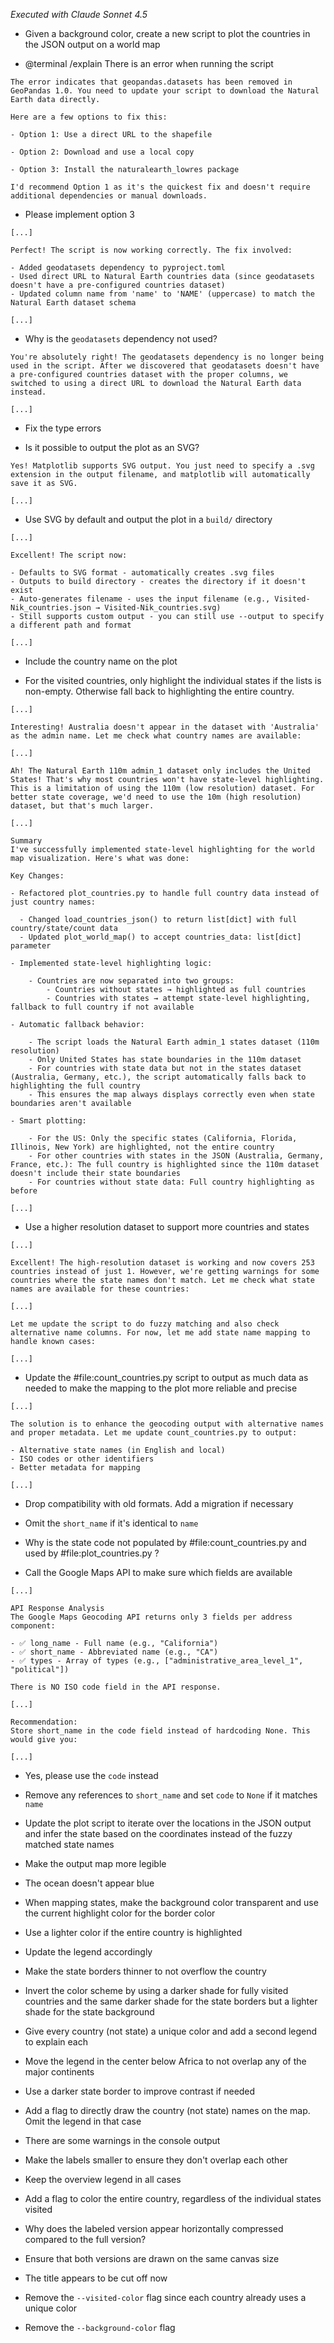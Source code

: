 _Executed with Claude Sonnet 4.5_

- Given a background color, create a new script to plot the countries in the JSON output on a world map

- @terminal /explain There is an error when running the script

```
The error indicates that geopandas.datasets has been removed in GeoPandas 1.0. You need to update your script to download the Natural Earth data directly.

Here are a few options to fix this:

- Option 1: Use a direct URL to the shapefile

- Option 2: Download and use a local copy

- Option 3: Install the naturalearth_lowres package

I'd recommend Option 1 as it's the quickest fix and doesn't require additional dependencies or manual downloads.
```

- Please implement option 3

```
[...]

Perfect! The script is now working correctly. The fix involved:

- Added geodatasets dependency to pyproject.toml
- Used direct URL to Natural Earth countries data (since geodatasets doesn't have a pre-configured countries dataset)
- Updated column name from 'name' to 'NAME' (uppercase) to match the Natural Earth dataset schema

[...]
```

- Why is the `geodatasets` dependency not used?

```
You're absolutely right! The geodatasets dependency is no longer being used in the script. After we discovered that geodatasets doesn't have a pre-configured countries dataset with the proper columns, we switched to using a direct URL to download the Natural Earth data instead.

[...]
```

- Fix the type errors

- Is it possible to output the plot as an SVG?

```
Yes! Matplotlib supports SVG output. You just need to specify a .svg extension in the output filename, and matplotlib will automatically save it as SVG.

[...]
```

- Use SVG by default and output the plot in a `build/` directory

```
[...]

Excellent! The script now:

- Defaults to SVG format - automatically creates .svg files
- Outputs to build directory - creates the directory if it doesn't exist
- Auto-generates filename - uses the input filename (e.g., Visited-Nik_countries.json → Visited-Nik_countries.svg)
- Still supports custom output - you can still use --output to specify a different path and format

[...]
```

- Include the country name on the plot

- For the visited countries, only highlight the individual states if the lists is non-empty. Otherwise fall back to highlighting the entire country.

```
[...]

Interesting! Australia doesn't appear in the dataset with 'Australia' as the admin name. Let me check what country names are available:

[...]

Ah! The Natural Earth 110m admin_1 dataset only includes the United States! That's why most countries won't have state-level highlighting. This is a limitation of using the 110m (low resolution) dataset. For better state coverage, we'd need to use the 10m (high resolution) dataset, but that's much larger.

[...]

Summary
I've successfully implemented state-level highlighting for the world map visualization. Here's what was done:

Key Changes:

- Refactored plot_countries.py to handle full country data instead of just country names:

  - Changed load_countries_json() to return list[dict] with full country/state/count data
  - Updated plot_world_map() to accept countries_data: list[dict] parameter

- Implemented state-level highlighting logic:

    - Countries are now separated into two groups:
        - Countries without states → highlighted as full countries
        - Countries with states → attempt state-level highlighting, fallback to full country if not available

- Automatic fallback behavior:

    - The script loads the Natural Earth admin_1 states dataset (110m resolution)
    - Only United States has state boundaries in the 110m dataset
    - For countries with state data but not in the states dataset (Australia, Germany, etc.), the script automatically falls back to highlighting the full country
    - This ensures the map always displays correctly even when state boundaries aren't available

- Smart plotting:

    - For the US: Only the specific states (California, Florida, Illinois, New York) are highlighted, not the entire country
    - For other countries with states in the JSON (Australia, Germany, France, etc.): The full country is highlighted since the 110m dataset doesn't include their state boundaries
    - For countries without state data: Full country highlighting as before

[...]
```

- Use a higher resolution dataset to support more countries and states

```
[...]

Excellent! The high-resolution dataset is working and now covers 253 countries instead of just 1. However, we're getting warnings for some countries where the state names don't match. Let me check what state names are available for these countries:

[...]

Let me update the script to do fuzzy matching and also check alternative name columns. For now, let me add state name mapping to handle known cases:

[...]
```

- Update the #file:count_countries.py script to output as much data as needed to make the mapping to the plot more reliable and precise

```
[...]

The solution is to enhance the geocoding output with alternative names and proper metadata. Let me update count_countries.py to output:

- Alternative state names (in English and local)
- ISO codes or other identifiers
- Better metadata for mapping

[...]
```

- Drop compatibility with old formats. Add a migration if necessary

- Omit the `short_name` if it's identical to `name`

- Why is the state code not populated by #file:count_countries.py  and used by #file:plot_countries.py ?

- Call the Google Maps API to make sure which fields are available

```
[...]

API Response Analysis
The Google Maps Geocoding API returns only 3 fields per address component:

- ✅ long_name - Full name (e.g., "California")
- ✅ short_name - Abbreviated name (e.g., "CA")
- ✅ types - Array of types (e.g., ["administrative_area_level_1", "political"])

There is NO ISO code field in the API response.

[...]

Recommendation:
Store short_name in the code field instead of hardcoding None. This would give you:

[...]
```

- Yes, please use the `code` instead

- Remove any references to `short_name` and set `code` to `None` if it matches `name`

- Update the plot script to iterate over the locations in the JSON output and infer the state based on the coordinates instead of the fuzzy matched state names

- Make the output map more legible

- The ocean doesn't appear blue

- When mapping states, make the background color transparent and use the current highlight color for the border color

- Use a lighter color if the entire country is highlighted

- Update the legend accordingly

- Make the state borders thinner to not overflow the country

- Invert the color scheme by using a darker shade for fully visited countries and the same darker shade for the state borders but a lighter shade for the state background

- Give every country (not state) a unique color and add a second legend to explain each

- Move the legend in the center below Africa to not overlap any of the major continents

- Use a darker state border to improve contrast if needed

- Add a flag to directly draw the country (not state) names on the map. Omit the legend in that case

- There are some warnings in the console output

- Make the labels smaller to ensure they don't overlap each other

- Keep the overview legend in all cases

- Add a flag to color the entire country, regardless of the individual states visited

- Why does the labeled version appear horizontally compressed compared to the full version?

- Ensure that both versions are drawn on the same canvas size

- The title appears to be cut off now

- Remove the `--visited-color` flag since each country already uses a unique color

- Remove the `--background-color` flag

